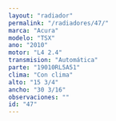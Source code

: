 ```yaml
---
layout: "radiador"
permalink: "/radiadores/47/"
marca: "Acura"
modelo: "TSX"
ano: "2010"
motor: "L4 2.4"
transmision: "Automática"
parte: "19010RL5A51"
clima: "Con clima"
alto: "15 3/4"
ancho: "30 3/16"
observaciones: ""
id: "47"
---
```


